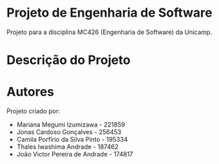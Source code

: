 # Projeto de Engenharia de Software

Projeto para a disciplina MC426 (Engenharia de Software) da Unicamp.

# Descrição do Projeto

<!--- Descrever o tema do projeto -->

# Autores

Projeto criado por:

<!--- Adicione seu nome e RA abaixo -->

- Mariana Megumi Izumizawa - 221859
- Jonas Cardoso Gonçalves - 256453
- Camila Porfírio da Silva Pinto - 195334
- Thales Iwashima Andrade - 187462
- João Victor Pereira de Andrade - 174817
